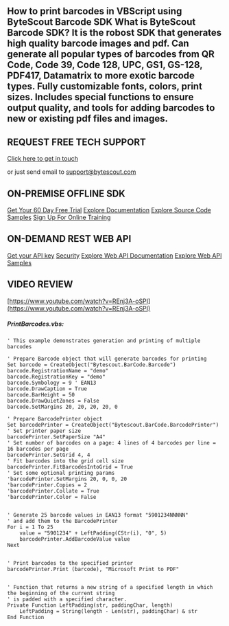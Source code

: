 ## How to print barcodes in VBScript using ByteScout Barcode SDK What is ByteScout Barcode SDK? It is the robost SDK that generates high quality barcode images and pdf. Can generate all popular types of barcodes from QR Code, Code 39, Code 128, UPC, GS1, GS-128, PDF417, Datamatrix to more exotic barcode types. Fully customizable fonts, colors, print sizes. Includes special functions to ensure output quality, and tools for adding barcodes to new or existing pdf files and images.

## REQUEST FREE TECH SUPPORT

[Click here to get in touch](https://bytescout.zendesk.com/hc/en-us/requests/new?subject=ByteScout%20Barcode%20SDK%20Question)

or just send email to [support@bytescout.com](mailto:support@bytescout.com?subject=ByteScout%20Barcode%20SDK%20Question) 

## ON-PREMISE OFFLINE SDK 

[Get Your 60 Day Free Trial](https://bytescout.com/download/web-installer?utm_source=github-readme)
[Explore Documentation](https://bytescout.com/documentation/index.html?utm_source=github-readme)
[Explore Source Code Samples](https://github.com/bytescout/ByteScout-SDK-SourceCode/)
[Sign Up For Online Training](https://academy.bytescout.com/)


## ON-DEMAND REST WEB API

[Get your API key](https://app.pdf.co/signup?utm_source=github-readme)
[Security](https://pdf.co/security)
[Explore Web API Documentation](https://apidocs.pdf.co?utm_source=github-readme)
[Explore Web API Samples](https://github.com/bytescout/ByteScout-SDK-SourceCode/tree/master/PDF.co%20Web%20API)

## VIDEO REVIEW

[https://www.youtube.com/watch?v=REnj3A-oSPI](https://www.youtube.com/watch?v=REnj3A-oSPI)




<!-- code block begin -->

##### **PrintBarcodes.vbs:**
    
```
' This example demonstrates generation and printing of multiple barcodes

' Prepare Barcode object that will generate barcodes for printing
Set barcode = CreateObject("Bytescout.BarCode.Barcode")
barcode.RegistrationName = "demo"
barcode.RegistrationKey = "demo"
barcode.Symbology = 9 ' EAN13
barcode.DrawCaption = True
barcode.BarHeight = 50
barcode.DrawQuietZones = False
barcode.SetMargins 20, 20, 20, 20, 0

' Prepare BarcodePrinter object
Set barcodePrinter = CreateObject("Bytescout.BarCode.BarcodePrinter")
' Set printer paper size
barcodePrinter.SetPaperSize "A4" 
' Set number of barcodes on a page: 4 lines of 4 barcodes per line = 16 barcodes per page
barcodePrinter.SetGrid 4, 4
' Fit barcodes into the grid cell size
barcodePrinter.FitBarcodesIntoGrid = True
' Set some optional printing params
'barcodePrinter.SetMargins 20, 0, 0, 20
'barcodePrinter.Copies = 2
'barcodePrinter.Collate = True
'barcodePrinter.Color = False


' Generate 25 barcode values in EAN13 format "5901234NNNNN"
' and add them to the BarcodePrinter
For i = 1 To 25
    value = "5901234" + LeftPadding(CStr(i), "0", 5)
    barcodePrinter.AddBarcodeValue value
Next


' Print barcodes to the specified printer 
barcodePrinter.Print (barcode), "Microsoft Print to PDF"


' Function that returns a new string of a specified length in which the beginning of the current string 
' is padded with a specified character.
Private Function LeftPadding(str, paddingChar, length)
    LeftPadding = String(length - Len(str), paddingChar) & str
End Function

```

<!-- code block end -->